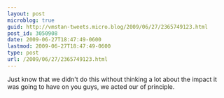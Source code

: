 ```yaml
---
layout: post
microblog: true
guid: http://vmstan-tweets.micro.blog/2009/06/27/2365749123.html
post_id: 3050908
date: 2009-06-27T18:47:49-0600
lastmod: 2009-06-27T18:47:49-0600
type: post
url: /2009/06/27/2365749123.html
---
```

Just know that we didn't do this without thinking a lot about the impact it was going to have on you guys, we acted our of principle.
